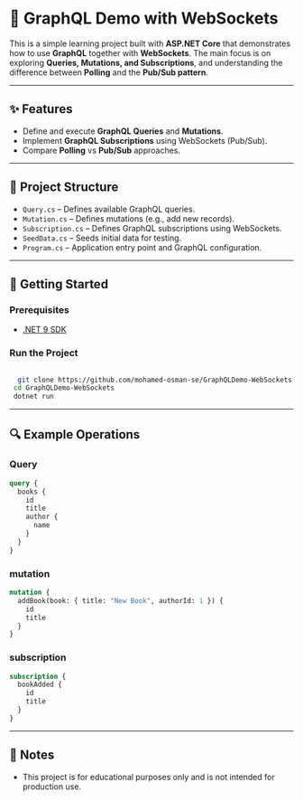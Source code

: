 # 🧪 GraphQL Demo with WebSockets

This is a simple learning project built with **ASP.NET Core** that demonstrates how to use **GraphQL** together with **WebSockets**. The main focus is on exploring **Queries, Mutations, and Subscriptions**, and understanding the difference between **Polling** and the **Pub/Sub pattern**.

---

## ✨ Features

-   Define and execute **GraphQL Queries** and **Mutations**.
-   Implement **GraphQL Subscriptions** using WebSockets (Pub/Sub).
-   Compare **Polling** vs **Pub/Sub** approaches.

---

## 📂 Project Structure

-   `Query.cs` – Defines available GraphQL queries.
-   `Mutation.cs` – Defines mutations (e.g., add new records).
-   `Subscription.cs` – Defines GraphQL subscriptions using WebSockets.
-   `SeedData.cs` – Seeds initial data for testing.
-   `Program.cs` – Application entry point and GraphQL configuration.

---

## 🚀 Getting Started

### Prerequisites

-   [.NET 9 SDK](https://dotnet.microsoft.com/en-us/download)

### Run the Project

 ```bash

   git clone https://github.com/mohamed-osman-se/GraphQLDemo-WebSockets.git
  cd GraphQLDemo-WebSockets
  dotnet run

```
---

## 🔍 Example Operations

### Query

```graphql
query {
  books {
    id
    title
    author {
      name
    }
  }
}
```

### mutation

```graphql
mutation {
  addBook(book: { title: "New Book", authorId: 1 }) {
    id
    title
  }
}

```

### subscription

```graphql
subscription {
  bookAdded {
    id
    title
  }
}
```

---

## 📌 Notes
-   This project is for educational purposes only and is not intended for production use.
  
